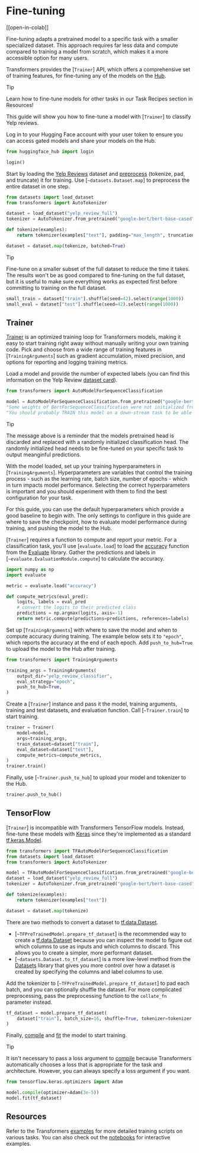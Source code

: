 <!--Copyright 2024 The HuggingFace Team. All rights reserved.

Licensed under the Apache License, Version 2.0 (the "License"); you may not use this file except in compliance with
the License. You may obtain a copy of the License at

http://www.apache.org/licenses/LICENSE-2.0

Unless required by applicable law or agreed to in writing, software distributed under the License is distributed on
an "AS IS" BASIS, WITHOUT WARRANTIES OR CONDITIONS OF ANY KIND, either express or implied. See the License for the
specific language governing permissions and limitations under the License.

⚠️ Note that this file is in Markdown but contain specific syntax for our doc-builder (similar to MDX) that may not be
rendered properly in your Markdown viewer.

-->

# Fine-tuning

[[open-in-colab]]

Fine-tuning adapts a pretrained model to a specific task with a smaller specialized dataset. This approach requires far less data and compute compared to training a model from scratch, which makes it a more accessible option for many users.

Transformers provides the [`Trainer`] API, which offers a comprehensive set of training features, for fine-tuning any of the models on the [Hub](https://hf.co/models).

> [!TIP]
> Learn how to fine-tune models for other tasks in our Task Recipes section in Resources!

This guide will show you how to fine-tune a model with [`Trainer`] to classify Yelp reviews.

Log in to your Hugging Face account with your user token to ensure you can access gated models and share your models on the Hub.

```py
from huggingface_hub import login

login()
```

Start by loading the [Yelp Reviews](https://hf.co/datasets/yelp_review_full) dataset and [preprocess](./fast_tokenizers#preprocess) (tokenize, pad, and truncate) it for training. Use [`~datasets.Dataset.map`] to preprocess the entire dataset in one step.

```py
from datasets import load_dataset
from transformers import AutoTokenizer

dataset = load_dataset("yelp_review_full")
tokenizer = AutoTokenizer.from_pretrained("google-bert/bert-base-cased")

def tokenize(examples):
    return tokenizer(examples["text"], padding="max_length", truncation=True)

dataset = dataset.map(tokenize, batched=True)
```

> [!TIP]
> Fine-tune on a smaller subset of the full dataset to reduce the time it takes. The results won't be as good compared to fine-tuning on the full dataset, but it is useful to make sure everything works as expected first before committing to training on the full dataset.
> ```py
> small_train = dataset["train"].shuffle(seed=42).select(range(1000))
> small_eval = dataset["test"].shuffle(seed=42).select(range(1000))
> ```

## Trainer

<Youtube id="nvBXf7s7vTI"/>

[Trainer](./trainer) is an optimized training loop for Transformers models, making it easy to start training right away without manually writing your own training code. Pick and choose from a wide range of training features in [`TrainingArguments`] such as gradient accumulation, mixed precision, and options for reporting and logging training metrics.

Load a model and provide the number of expected labels (you can find this information on the Yelp Review [dataset card](https://huggingface.co/datasets/yelp_review_full#data-fields)).

```py
from transformers import AutoModelForSequenceClassification

model = AutoModelForSequenceClassification.from_pretrained("google-bert/bert-base-cased", num_labels=5)
"Some weights of BertForSequenceClassification were not initialized from the model checkpoint at google-bert/bert-base-cased and are newly initialized: ['classifier.bias', 'classifier.weight']"
"You should probably TRAIN this model on a down-stream task to be able to use it for predictions and inference."
```

> [!TIP]
> The message above is a reminder that the models pretrained head is discarded and replaced with a randomly initialized classification head. The randomly initialized head needs to be fine-tuned on your specific task to output meanginful predictions.

With the model loaded, set up your training hyperparameters in [`TrainingArguments`]. Hyperparameters are variables that control the training process - such as the learning rate, batch size, number of epochs - which in turn impacts model performance. Selecting the correct hyperparameters is important and you should experiment with them to find the best configuration for your task.

For this guide, you can use the default hyperparameters which provide a good baseline to begin with. The only settings to configure in this guide are where to save the checkpoint, how to evaluate model performance during training, and pushing the model to the Hub.

[`Trainer`] requires a function to compute and report your metric. For a classification task, you'll use [`evaluate.load`] to load the [accuracy](https://hf.co/spaces/evaluate-metric/accuracy) function from the [Evaluate](https://hf.co/docs/evaluate/index) library. Gather the predictions and labels in [`~evaluate.EvaluationModule.compute`] to calculate the accuracy.

```py
import numpy as np
import evaluate

metric = evaluate.load("accuracy")

def compute_metrics(eval_pred):
    logits, labels = eval_pred
    # convert the logits to their predicted class
    predictions = np.argmax(logits, axis=-1)
    return metric.compute(predictions=predictions, references=labels)
```

Set up [`TrainingArguments`] with where to save the model and when to compute accuracy during training. The example below sets it to `"epoch"`, which reports the accuracy at the end of each epoch. Add `push_to_hub=True` to upload the model to the Hub after training.

```py
from transformers import TrainingArguments

training_args = TrainingArguments(
    output_dir="yelp_review_classifier",
    eval_strategy="epoch",
    push_to_hub=True,
)
```

Create a [`Trainer`] instance and pass it the model, training arguments, training and test datasets, and evaluation function. Call [`~Trainer.train`] to start training.

```py
trainer = Trainer(
    model=model,
    args=training_args,
    train_dataset=dataset["train"],
    eval_dataset=dataset["test"],
    compute_metrics=compute_metrics,
)
trainer.train()
```

Finally, use [`~Trainer.push_to_hub`] to upload your model and tokenizer to the Hub.

```py
trainer.push_to_hub()
```

## TensorFlow

[`Trainer`] is incompatible with Transformers TensorFlow models. Instead, fine-tune these models with [Keras](https://keras.io/) since they're implemented as a standard [tf.keras.Model](https://www.tensorflow.org/api_docs/python/tf/keras/Model).

```py
from transformers import TFAutoModelForSequenceClassification
from datasets import load_dataset
from transformers import AutoTokenizer

model = TFAutoModelForSequenceClassification.from_pretrained("google-bert/bert-base-cased", num_labels=5)
dataset = load_dataset("yelp_review_full")
tokenizer = AutoTokenizer.from_pretrained("google-bert/bert-base-cased")

def tokenize(examples):
    return tokenizer(examples["text"])

dataset = dataset.map(tokenize)
```

There are two methods to convert a dataset to [tf.data.Dataset](https://www.tensorflow.org/api_docs/python/tf/data/Dataset).

- [`~TFPreTrainedModel.prepare_tf_dataset`] is the recommended way to create a [tf.data.Dataset](https://www.tensorflow.org/api_docs/python/tf/data/Dataset) because you can inspect the model to figure out which columns to use as inputs and which columns to discard. This allows you to create a simpler, more performant dataset.
- [`~datasets.Dataset.to_tf_dataset`] is a more low-level method from the [Datasets](https://hf.co/docs/datasets/index) library that gives you more control over how a dataset is created by specifying the columns and label columns to use.

Add the tokenizer to [`~TFPreTrainedModel.prepare_tf_dataset`] to pad each batch, and you can optionally shuffle the dataset. For more complicated preprocessing, pass the preprocessing function to the `collate_fn` parameter instead.

```py
tf_dataset = model.prepare_tf_dataset(
    dataset["train"], batch_size=16, shuffle=True, tokenizer=tokenizer
)
```

Finally, [compile](https://keras.io/api/models/model_training_apis/#compile-method) and [fit](https://keras.io/api/models/model_training_apis/#fit-method) the model to start training.

> [!TIP]
> It isn't necessary to pass a loss argument to [compile](https://keras.io/api/models/model_training_apis/#compile-method) because Transformers automatically chooses a loss that is appropriate for the task and architecture. However, you can always specify a loss argument if you want.

```py
from tensorflow.keras.optimizers import Adam

model.compile(optimizer=Adam(3e-5))
model.fit(tf_dataset)
```

## Resources

Refer to the Transformers [examples](https://github.com/huggingface/transformers/tree/main/examples) for more detailed training scripts on various tasks. You can also check out the [notebooks](./notebooks) for interactive examples.
